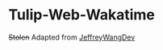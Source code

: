 # Tulip-Web-Wakatime

~~Stolen~~ Adapted from [JeffreyWangDev](https://chromewebstore.google.com/detail/wakatime-for-figma/ddoemmbdnemldilpbaofhnbhihjhbjni)